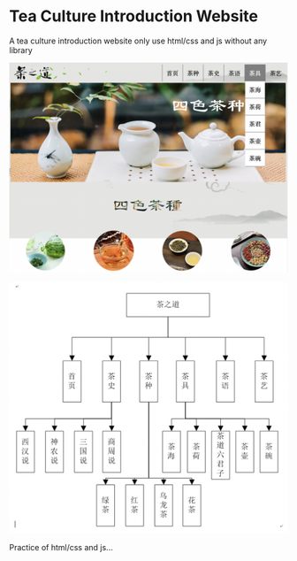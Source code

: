 # Tea Culture Introduction Website 

A tea culture introduction website only use html/css and js without any library

![show](readmepic/show.png)

<img src="readmepic/websitestruct.png" alt="websitestruct" style="zoom:50%;" />

Practice of html/css and js...
